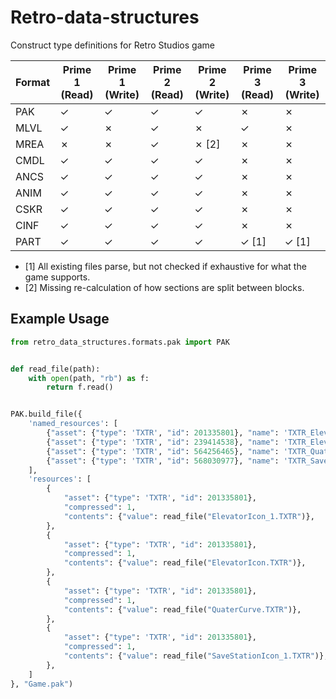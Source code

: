 # Retro-data-structures
Construct type definitions for Retro Studios game

| Format   | Prime 1 (Read) | Prime 1 (Write) | Prime 2 (Read) | Prime 2 (Write) | Prime 3 (Read) | Prime 3 (Write) |
| -------- | -------------- | --------------- | -------------- | --------------- | -------------- | --------------- |
| PAK      | &check;        | &check;         | &check;        | &check;         | &cross;        | &cross;         |
| MLVL     | &check;        | &cross;         | &check;        | &cross;         | &check;        | &cross;         |
| MREA     | &cross;        | &cross;         | &check;        | &cross; [2]     | &cross;        | &cross;         |
| CMDL     | &check;        | &check;         | &check;        | &check;         | &cross;        | &cross;         |
| ANCS     | &check;        | &check;         | &check;        | &check;         | &cross;        | &cross;         |
| ANIM     | &check;        | &check;         | &check;        | &check;         | &cross;        | &cross;         |
| CSKR     | &check;        | &check;         | &check;        | &check;         | &cross;        | &cross;         |
| CINF     | &check;        | &check;         | &check;        | &check;         | &cross;        | &cross;         |
| PART     | &check;        | &check;         | &check;        | &check;         | &check; [1]    | &check; [1]     |

* [1] All existing files parse, but not checked if exhaustive for what the game supports.
* [2] Missing re-calculation of how sections are split between blocks.


## Example Usage

```python
from retro_data_structures.formats.pak import PAK


def read_file(path):
    with open(path, "rb") as f:
        return f.read()


PAK.build_file({
    'named_resources': [
        {"asset": {"type": 'TXTR', "id": 201335801}, "name": 'TXTR_ElevatorIcon_1'},
        {"asset": {"type": 'TXTR', "id": 239414538}, "name": 'TXTR_ElevatorIcon'},
        {"asset": {"type": 'TXTR', "id": 564256465}, "name": 'TXTR_QuaterCurve'},
        {"asset": {"type": 'TXTR', "id": 568030977}, "name": 'TXTR_SaveStationIcon_1'},
    ],
    'resources': [
        {
            "asset": {"type": 'TXTR', "id": 201335801},
            "compressed": 1,
            "contents": {"value": read_file("ElevatorIcon_1.TXTR")},
        },
        {
            "asset": {"type": 'TXTR', "id": 201335801},
            "compressed": 1,
            "contents": {"value": read_file("ElevatorIcon.TXTR")},
        },
        {
            "asset": {"type": 'TXTR', "id": 201335801},
            "compressed": 1,
            "contents": {"value": read_file("QuaterCurve.TXTR")},
        },
        {
            "asset": {"type": 'TXTR', "id": 201335801},
            "compressed": 1,
            "contents": {"value": read_file("SaveStationIcon_1.TXTR")},
        },
    ]
}, "Game.pak")

```
